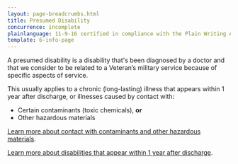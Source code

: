 ```yaml
---
layout: page-breadcrumbs.html
title: Presumed Disability
concurrence: incomplete
plainlanguage: 11-9-16 certified in compliance with the Plain Writing Act
template: 6-info-page
---
```


<div class="va-introtext">

A presumed disability is a disability that's been diagnosed by a doctor and that we consider to be related to a Veteran’s military service because of specific aspects of service. 

</div>

This usually applies to a chronic (long-lasting) illness that appears within 1 year after discharge, or illnesses caused by contact with:
- Certain contaminants (toxic chemicals), **or**
- Other hazardous materials

[Learn more about contact with contaminants and other hazardous materials](/disability-benefits/conditions/exposure-to-hazardous-materials/).

[Learn more about disabilities that appear within 1 year after discharge](/disability-benefits/apply/one-year/).

